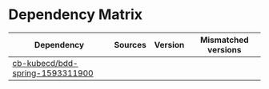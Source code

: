 # Dependency Matrix

Dependency | Sources | Version | Mismatched versions
---------- | ------- | ------- | -------------------
[cb-kubecd/bdd-spring-1593311900](https://github.com/cb-kubecd/bdd-spring-1593311900.git) |  | []() | 
